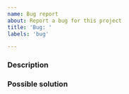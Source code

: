 ```yaml
---
name: Bug report
about: Report a bug for this project
title: 'Bug: '
labels: 'bug'

---
```


### Description

<!-- Describe the feature here. -->

### Possible solution

<!-- Describe the possible solution here. -->
